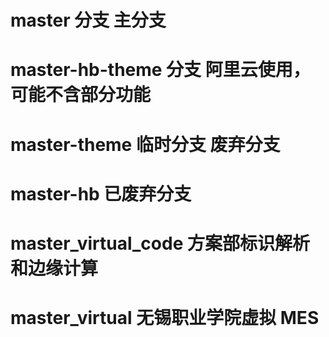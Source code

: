 # master 分支 主分支

# master-hb-theme 分支 阿里云使用，可能不含部分功能

# master-theme 临时分支 废弃分支

# master-hb 已废弃分支

# master_virtual_code 方案部标识解析和边缘计算

# master_virtual 无锡职业学院虚拟 MES
